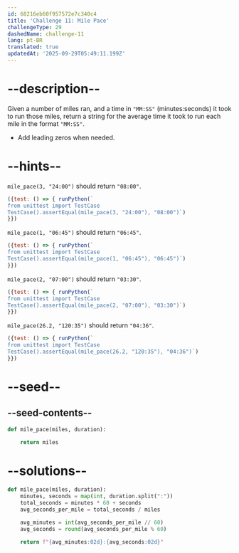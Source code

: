 ```yaml
---
id: 68216eb60f957572e7c340c4
title: 'Challenge 11: Mile Pace'
challengeType: 29
dashedName: challenge-11
lang: pt-BR
translated: true
updatedAt: '2025-09-29T05:49:11.199Z'
---
```


# --description--

Given a number of miles ran, and a time in `"MM:SS"` (minutes:seconds) it took to run those miles, return a string for the average time it took to run each mile in the format `"MM:SS"`.

- Add leading zeros when needed.

# --hints--

`mile_pace(3, "24:00")` should return `"08:00"`.

```js
({test: () => { runPython(`
from unittest import TestCase
TestCase().assertEqual(mile_pace(3, "24:00"), "08:00")`)
}})
```

`mile_pace(1, "06:45")` should return `"06:45"`.

```js
({test: () => { runPython(`
from unittest import TestCase
TestCase().assertEqual(mile_pace(1, "06:45"), "06:45")`)
}})
```

`mile_pace(2, "07:00")` should return `"03:30"`.

```js
({test: () => { runPython(`
from unittest import TestCase
TestCase().assertEqual(mile_pace(2, "07:00"), "03:30")`)
}})
```

`mile_pace(26.2, "120:35")` should return `"04:36"`.

```js
({test: () => { runPython(`
from unittest import TestCase
TestCase().assertEqual(mile_pace(26.2, "120:35"), "04:36")`)
}})
```

# --seed--

## --seed-contents--

```py
def mile_pace(miles, duration):

    return miles
```

# --solutions--

```py
def mile_pace(miles, duration):
    minutes, seconds = map(int, duration.split(":"))
    total_seconds = minutes * 60 + seconds
    avg_seconds_per_mile = total_seconds / miles

    avg_minutes = int(avg_seconds_per_mile // 60)
    avg_seconds = round(avg_seconds_per_mile % 60)

    return f"{avg_minutes:02d}:{avg_seconds:02d}"
```
